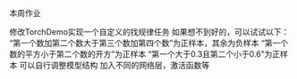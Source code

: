 本周作业

修改TorchDemo实现一个自定义的找规律任务
如果想不到好的，可以试试以下：
“第一个数加第二个数大于第三个数加第四个数”为正样本，其余为负样本
“第一个数的平方小于第二个数的开方”为正样本
“第一个大于0.3且第二个小于0.6”为正样本
可以自行调整模型结构
加入不同的网络层，激活函数等


